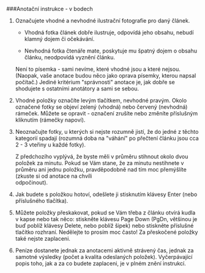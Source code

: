 ###Anotační instrukce - v bodech

1. Označujete vhodné a nevhodné ilustrační fotografie pro daný článek. 

   * Vhodná fotka článek dobře ilustruje, odpovídá jeho obsahu, nebudí klamný
     dojem či očekávání.
      
   * Nevhodná fotka čtenáře mate, poskytuje mu špatný dojem o obsahu článku,
     neodpovídá vyznění článku.
      
   Není to písemka - sami nevíme, které vhodné jsou a které nejsou. (Naopak,
   vaše anotace budou něco jako oprava písemky, kterou napsal počítač.) Jediné
   kritérium "správnosti" anotace je, jak dobře se shodujete s ostatními 
   anotátory a sami se sebou.
      
2. Vhodné položky označíte levým tlačítkem, nevhodné pravým. Okolo označené 
   fotky se objeví zelený (vhodná) nebo červený (nevhodná) rámeček. Můžete se 
   opravit - označení zrušíte nebo změníte příslušným kliknutím (rámečky
   napoví).

3. Neoznačujte fotky, u kterých si nejste rozumně jistí, že do jedné z těchto
   kategorií spadají (rozumná doba na "váhání" po přečtení článku jsou cca 2 - 3 
   vteřiny u každé fotky).
   
   Z předchozího vyplývá, že byste měli v průměru stihnout okolo dvou položek
   za minutu. Pokud se Vám stane, že za minutu nestihnete v průměru ani jednu
   položku, pravděpodobně nad tím moc přemýšlíte (zkuste si od anotace na chvíli    
   odpočinout). 

4. Jak budete s položkou hotoví, odešlete ji stisknutím klávesy Enter (nebo
   příslušného tlačítka).

5. Můžete položky přeskakovat, pokud se Vám třeba z článku otvírá kudla v kapse
   nebo tak něco: stiskněte klávesu Page Down (PgDn, většinou je buď poblíž
   klávesy Delete, nebo poblíž šipek) nebo stiskněte příslušné tlačítko 
   rozhraní. Nedělejte to prosím moc často! Za přeskočené položky také nejste 
   zaplaceni.
   
6. Peníze dostanete jednak za anotacemi aktivně strávený čas, jednak za samotné
   výsledky (počet a kvalita odeslaných položek). Vyčerpávající popis toho, jak
   a za co budete zaplaceni, je v plném znění instrukcí.